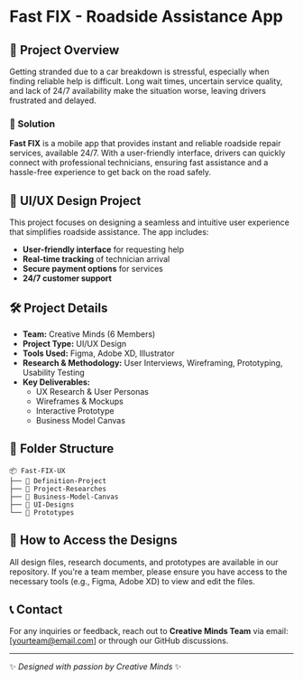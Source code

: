 # Fast FIX - Roadside Assistance App

## 📌 Project Overview
Getting stranded due to a car breakdown is stressful, especially when finding reliable help is difficult. Long wait times, uncertain service quality, and lack of 24/7 availability make the situation worse, leaving drivers frustrated and delayed.

### 🚀 Solution
**Fast FIX** is a mobile app that provides instant and reliable roadside repair services, available 24/7. With a user-friendly interface, drivers can quickly connect with professional technicians, ensuring fast assistance and a hassle-free experience to get back on the road safely.

## 🎨 UI/UX Design Project
This project focuses on designing a seamless and intuitive user experience that simplifies roadside assistance. The app includes:
- **User-friendly interface** for requesting help
- **Real-time tracking** of technician arrival
- **Secure payment options** for services
- **24/7 customer support**

## 🛠 Project Details
- **Team:** Creative Minds (6 Members)
- **Project Type:** UI/UX Design
- **Tools Used:** Figma, Adobe XD, Illustrator
- **Research & Methodology:** User Interviews, Wireframing, Prototyping, Usability Testing
- **Key Deliverables:**
  - UX Research & User Personas
  - Wireframes & Mockups
  - Interactive Prototype
  - Business Model Canvas

## 📂 Folder Structure
```
📦 Fast-FIX-UX
├── 📁 Definition-Project
├── 📁 Project-Researches
├── 📁 Business-Model-Canvas
├── 📁 UI-Designs
└── 📁 Prototypes
```

## 📌 How to Access the Designs
All design files, research documents, and prototypes are available in our repository. If you're a team member, please ensure you have access to the necessary tools (e.g., Figma, Adobe XD) to view and edit the files.

## 📞 Contact
For any inquiries or feedback, reach out to **Creative Minds Team** via email: [yourteam@email.com] or through our GitHub discussions.

---
✨ *Designed with passion by Creative Minds* ✨
